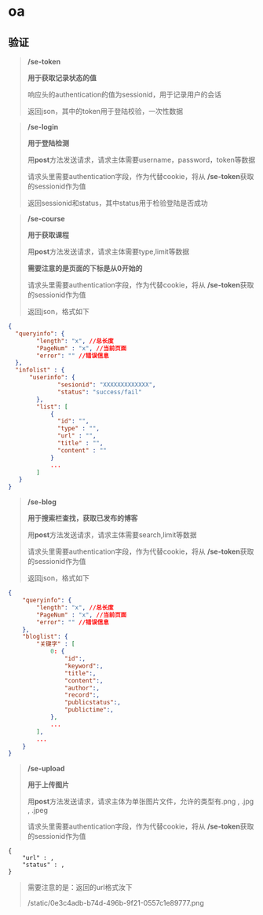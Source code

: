 # oa
## 验证
> **/se-token** 
>
> **用于获取记录状态的值**
>
> 响应头的authentication的值为sessionid，用于记录用户的会话
>
> 返回json，其中的token用于登陆校验，一次性数据



> **/se-login**
>
> **用于登陆检测**
>
> 用**post**方法发送请求，请求主体需要username，password，token等数据
>
> 请求头里需要authentication字段，作为代替cookie，将从 **/se-token**获取的sessionid作为值
>
> 返回sessionid和status，其中status用于检验登陆是否成功 



>**/se-course**
>
>**用于获取课程**
>
> 用**post**方法发送请求，请求主体需要type,limit等数据
>
> **需要注意的是页面的下标是从0开始的**
>
> 请求头里需要authentication字段，作为代替cookie，将从 **/se-token**获取的sessionid作为值
>
> 返回json，格式如下
```json
{
  "queryinfo": {
        "length": "x", //总长度
        "PageNum" : "x", //当前页面
        "error": "" //错误信息
  },
  "infolist" : {
      "userinfo": {
              "sesionid": "XXXXXXXXXXXXX",
              "status": "success/fail"
        },
        "list": [
            {
              "id": "",
              "type" : "",
              "url" : "",
              "title" : "",
              "content" : ""
            }
            ...
        ]
   }
}
```



> **/se-blog**
>
> **用于搜索栏查找，获取已发布的博客**
>
> 用**post**方法发送请求，请求主体需要search,limit等数据
>
> 请求头里需要authentication字段，作为代替cookie，将从 **/se-token**获取的sessionid作为值
>
> 返回json，格式如下

```json
{
    "queryinfo": {
        "length": "x", //总长度
        "PageNum" : "x", //当前页面
        "error": "" //错误信息
  	},
    "bloglist": {
        "关键字" : [
        	0: {
            	"id":,
            	"keyword":,
            	"title":,
            	"content":,
            	"author":,
            	"record":,
            	"publicstatus":,
            	"publictime":,
        	},
        	...
    	], 
        ...
    }   
}
```



> **/se-upload**
>
> **用于上传图片**
>
> 用**post**方法发送请求，请求主体为单张图片文件，允许的类型有.png , .jpg , .jpeg
>
> 请求头里需要authentication字段，作为代替cookie，将从 **/se-token**获取的sessionid作为值

```shell
{
	"url" : ,
	"status" : ,
}
```

> 需要注意的是：返回的url格式汝下
>
> /static/0e3c4adb-b74d-496b-9f21-0557c1e89777.png